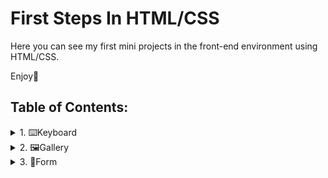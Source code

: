 # First Steps In HTML/CSS
Here you can see my first mini projects in the front-end environment using HTML/CSS.

Enjoy🤗
## Table of Contents:
<details>
<summary>1. ⌨️Keyboard</summary>

  #### Notes:
  This project is a visual replica of a computer keyboard, built using HTML and CSS. It can be used for demonstration purposes, educational use, or as a component in a larger UI project.
  The keyboard includes:
  - Functional keys (`F1`–`F13`, `esc`)
  - Number and letter keys
  - Special keys such as `tab`, `caps lock`, `shift`, `ctrl`, `alt`, `enter`, `space`
  - Styled buttons with press effects
  ## 🛠️ Technologies Used
  - HTML5
  - CSS3 (with Flexbox)
  - Google Fonts (`Lato`)
 ## 📷Preview
![image](https://github.com/user-attachments/assets/6d4f56ba-c179-48dc-ad39-1c2bd4705e7c)

</details>
<details>
  <summary>2. 🖼️Gallery</summary>
  
 #### Notes:
 This project is a responsive image gallery built using HTML5 and CSS3. It showcases a collection of images with clean design, styled hover effects, and flexible layout. The gallery can be used as a portfolio component, UI feature, or learning project for frontend development.
## 🎯 Features
- Clean and modern design
- Responsive layout using Flexbox
- Styled image cards with:
- Hover scale effect and shadow
- Image titles shown on hover
- Uses semantic HTML for accessibility
- External links to full-sized Unsplash photos
## 🛠️ Technologies Used
- HTML5
- CSS3 (with Flexbox)
- Google Fonts: Lato
## 📷Preview
###### ![Screenshot 2025-06-04 144009](https://github.com/user-attachments/assets/c4ac5d5a-776d-4a64-8080-95b9dd920856)


</details>
<details>
  <summary>3. 📝Form</summary>
  
  #### Notes:
  This project is a responsive personal information form built using HTML5 and CSS3. It allows users to enter personal data through a clean, accessible, and mobile-friendly interface. The form can be reused for   surveys, registrations, or as a learning project in frontend development.
## 🎯 Features
- Clean and structured design
- Fully responsive layout using Flexbox
- Custom-styled elements with:
- Focus effects on inputs
- Hover animation on the submit button
- Warning banner for small screen sizes
- Styled radio and checkbox groups
- Accessibility-friendly semantic HTML
- Client-side validation using HTML attributes
- Pattern restriction for Gmail emails
- @media query triggers a warning under 450px screen width
## 🛠️ Technologies Used
- HTML5
- CSS3 (Flexbox + media queries)
- Google Fonts: Lato
## 📷Preview
#### ![Screenshot 2025-06-11 212225](https://github.com/user-attachments/assets/2c0a11f5-6c71-41cd-8386-fc50643196e3)

    
</details>


